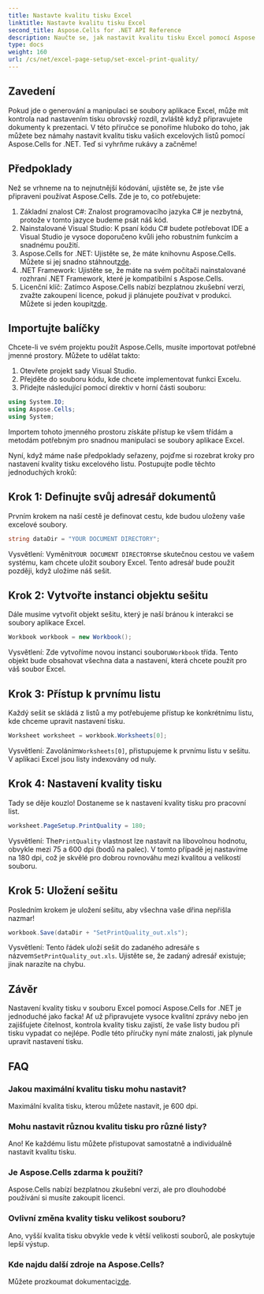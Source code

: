 ```yaml
---
title: Nastavte kvalitu tisku Excel
linktitle: Nastavte kvalitu tisku Excel
second_title: Aspose.Cells for .NET API Reference
description: Naučte se, jak nastavit kvalitu tisku Excel pomocí Aspose.Cells for .NET, pomocí našeho podrobného průvodce. Jednoduché kódovací techniky pro lepší výsledky tisku.
type: docs
weight: 160
url: /cs/net/excel-page-setup/set-excel-print-quality/
---
```

## Zavedení

Pokud jde o generování a manipulaci se soubory aplikace Excel, může mít kontrola nad nastavením tisku obrovský rozdíl, zvláště když připravujete dokumenty k prezentaci. V této příručce se ponoříme hluboko do toho, jak můžete bez námahy nastavit kvalitu tisku vašich excelových listů pomocí Aspose.Cells for .NET. Teď si vyhrňme rukávy a začněme!

## Předpoklady

Než se vrhneme na to nejnutnější kódování, ujistěte se, že jste vše připraveni používat Aspose.Cells. Zde je to, co potřebujete:

1. Základní znalost C#: Znalost programovacího jazyka C# je nezbytná, protože v tomto jazyce budeme psát náš kód.
2. Nainstalované Visual Studio: K psaní kódu C# budete potřebovat IDE a Visual Studio je vysoce doporučeno kvůli jeho robustním funkcím a snadnému použití.
3. Aspose.Cells for .NET: Ujistěte se, že máte knihovnu Aspose.Cells. Můžete si jej snadno stáhnout[zde](https://releases.aspose.com/cells/net/).
4. .NET Framework: Ujistěte se, že máte na svém počítači nainstalované rozhraní .NET Framework, které je kompatibilní s Aspose.Cells.
5.  Licenční klíč: Zatímco Aspose.Cells nabízí bezplatnou zkušební verzi, zvažte zakoupení licence, pokud ji plánujete používat v produkci. Můžete si jeden koupit[zde](https://purchase.aspose.com/buy).

## Importujte balíčky

Chcete-li ve svém projektu použít Aspose.Cells, musíte importovat potřebné jmenné prostory. Můžete to udělat takto:

1. Otevřete projekt sady Visual Studio.
2. Přejděte do souboru kódu, kde chcete implementovat funkci Excelu.
3. Přidejte následující pomocí direktiv v horní části souboru:

```csharp
using System.IO;
using Aspose.Cells;
using System;
```

Importem tohoto jmenného prostoru získáte přístup ke všem třídám a metodám potřebným pro snadnou manipulaci se soubory aplikace Excel.

Nyní, když máme naše předpoklady seřazeny, pojďme si rozebrat kroky pro nastavení kvality tisku excelového listu. Postupujte podle těchto jednoduchých kroků:

## Krok 1: Definujte svůj adresář dokumentů

Prvním krokem na naší cestě je definovat cestu, kde budou uloženy vaše excelové soubory. 

```csharp
string dataDir = "YOUR DOCUMENT DIRECTORY";
```

 Vysvětlení: Vyměnit`YOUR DOCUMENT DIRECTORY`se skutečnou cestou ve vašem systému, kam chcete uložit soubory Excel. Tento adresář bude použit později, když uložíme náš sešit.

## Krok 2: Vytvořte instanci objektu sešitu

Dále musíme vytvořit objekt sešitu, který je naší bránou k interakci se soubory aplikace Excel.

```csharp
Workbook workbook = new Workbook();
```

 Vysvětlení: Zde vytvoříme novou instanci souboru`Workbook` třída. Tento objekt bude obsahovat všechna data a nastavení, která chcete použít pro váš soubor Excel.

## Krok 3: Přístup k prvnímu listu

Každý sešit se skládá z listů a my potřebujeme přístup ke konkrétnímu listu, kde chceme upravit nastavení tisku.

```csharp
Worksheet worksheet = workbook.Worksheets[0];
```

 Vysvětlení: Zavoláním`Worksheets[0]`, přistupujeme k prvnímu listu v sešitu. V aplikaci Excel jsou listy indexovány od nuly.

## Krok 4: Nastavení kvality tisku

Tady se děje kouzlo! Dostaneme se k nastavení kvality tisku pro pracovní list.

```csharp
worksheet.PageSetup.PrintQuality = 180;
```

Vysvětlení: The`PrintQuality` vlastnost lze nastavit na libovolnou hodnotu, obvykle mezi 75 a 600 dpi (bodů na palec). V tomto případě jej nastavíme na 180 dpi, což je skvělé pro dobrou rovnováhu mezi kvalitou a velikostí souboru.

## Krok 5: Uložení sešitu

Posledním krokem je uložení sešitu, aby všechna vaše dřina nepřišla nazmar!

```csharp
workbook.Save(dataDir + "SetPrintQuality_out.xls");
```

 Vysvětlení: Tento řádek uloží sešit do zadaného adresáře s názvem`SetPrintQuality_out.xls`. Ujistěte se, že zadaný adresář existuje; jinak narazíte na chybu.

## Závěr

Nastavení kvality tisku v souboru Excel pomocí Aspose.Cells for .NET je jednoduché jako facka! Ať už připravujete vysoce kvalitní zprávy nebo jen zajišťujete čitelnost, kontrola kvality tisku zajistí, že vaše listy budou při tisku vypadat co nejlépe. Podle této příručky nyní máte znalosti, jak plynule upravit nastavení tisku.

## FAQ

### Jakou maximální kvalitu tisku mohu nastavit?  
Maximální kvalita tisku, kterou můžete nastavit, je 600 dpi.

### Mohu nastavit různou kvalitu tisku pro různé listy?  
Ano! Ke každému listu můžete přistupovat samostatně a individuálně nastavit kvalitu tisku.

### Je Aspose.Cells zdarma k použití?  
Aspose.Cells nabízí bezplatnou zkušební verzi, ale pro dlouhodobé používání si musíte zakoupit licenci.

### Ovlivní změna kvality tisku velikost souboru?  
Ano, vyšší kvalita tisku obvykle vede k větší velikosti souborů, ale poskytuje lepší výstup.

### Kde najdu další zdroje na Aspose.Cells?  
 Můžete prozkoumat dokumentaci[zde](https://reference.aspose.com/cells/net/).